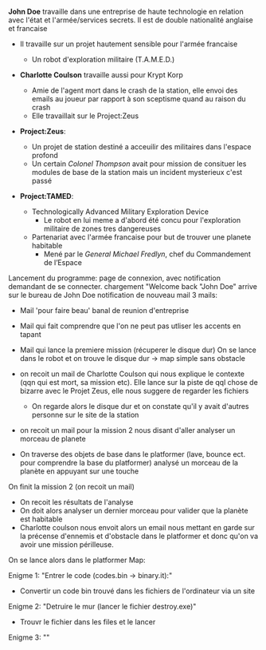**John Doe** travaille dans une entreprise de haute technologie en relation avec l'état et l'armée/services secrets. Il est de double nationalité anglaise et francaise
  * Il travaille sur un projet hautement sensible pour l'armée francaise
    * Un robot d'exploration militaire (T.A.M.E.D.)

* **Charlotte Coulson** travaille aussi pour Krypt Korp
  * Amie de l'agent mort dans le crash de la station, elle envoi des emails au joueur par rapport à son sceptisme quand au raison du crash
  * Elle travaillait sur le Project:Zeus

* **Project:Zeus**:
  * Un projet de station destiné a acceuilir des militaires dans l'espace profond
  * Un certain *Colonel Thompson* avait pour mission de consituer les modules de base de la station mais un incident mysterieux c'est passé

* **Project:TAMED**:
  * Technologically Advanced Military Exploration Device
    * Le robot en lui meme a d'abord été concu pour l'exploration militaire de zones tres dangereuses
  * Partenariat avec l'armée francaise pour but de trouver une planete habitable
    * Mené par le *General Michael Fredlyn*, chef du Commandement de l’Espace



Lancement du programme:
page de connexion, avec notification demandant de se connecter.
chargement "Welcome back "John Doe"
arrive sur le bureau de John Doe
notification de nouveau mail
3 mails:
- Mail 'pour faire beau' banal de reunion d'entreprise
- Mail qui fait comprendre que l'on ne peut pas utliser les accents en tapant
- Mail qui lance la premiere mission (récuperer le disque dur)
On se lance dans le robot et on trouve le disque dur -> map simple sans obstacle



- on recoit un mail de Charlotte Coulson qui nous explique le contexte (qqn qui est mort, sa mission etc). Elle lance sur la piste de qql chose de bizarre avec le Projet Zeus, elle nous suggere de regarder les fichiers
  - On regarde alors le disque dur et on constate qu'il y avait d'autres personne sur le site de la station
- on recoit un mail pour la mission 2 nous disant d'aller analyser un morceau de planete 

- On traverse des objets de base dans le platformer (lave, bounce ect. pour comprendre la base du platformer) analysé un morceau de la planète en appuyant sur une touche

On finit la mission 2 (on recoit un mail)
- On recoit les résultats de l'analyse
- On doit alors analyser un dernier morceau pour valider que la planète est habitable
- Charlotte coulson nous envoit alors un email nous mettant en garde sur la précense d'ennemis et d'obstacle dans le platformer et donc qu'on va avoir une mission périlleuse.

On se lance alors dans le platformer 
Map:



Enigme 1:
"Entrer le code (codes.bin -> binary.it):"
- Convertir un code bin trouvé dans les fichiers de l'ordinateur via un site 

Enigme 2:
"Detruire le mur (lancer le fichier destroy.exe)"
- Trouvr le fichier dans les files et le lancer

Enigme 3:
""